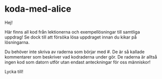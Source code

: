 # koda-med-alice

Hej!

Här finns all kod från lektionerna och exempellösningar till samtliga uppdrag!
Se dock till att försöka lösa uppdraget innan du kikar på lösningarna.

Du behöver inte skriva av raderna som börjar med #. De är så kallade kommentarer som beskriver vad kodraderna under gör. De raderna är alltså ingen kod som datorn utför utan endast anteckningar för oss människor!

Lycka till!
